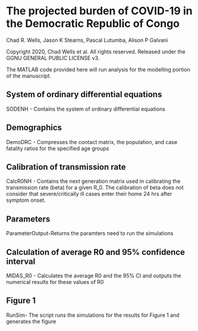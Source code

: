 # The projected burden of COVID-19 in the Democratic Republic of Congo
Chad R. Wells, Jason K Stearns, Pascal Lutumba, Alison P Galvani

Copyright 2020, Chad Wells et al. All rights reserved. Released under the GGNU GENERAL PUBLIC LICENSE v3.

The MATLAB code provided here will run analysis for the modelling portion of the manuscript.

## System of ordinary differential equations
SODENH - Contains the system of ordinary differential equations
## Demographics
DemoDRC - Compresses the contact matrix, the population, and case fatality ratios for the specified age groups
## Calibration of transmission rate
CalcR0NH - Contains the next generation matrix used in calibrating the transmission rate (beta) for a given R_0. The calibration of beta does not consider that severe/critically ill cases enter their home 24 hrs after symptom onset.
## Parameters
ParameterOutput-Returns the paramters need to run the simulations
## Calculation of average R0 and 95% confidence interval
MIDAS_R0 - Calculates the average R0 and the 95% CI and outputs the numerical results for these values of R0
## Figure 1
RunSim- The script runs the simulations  for the results for Figure 1 and generates the figure
